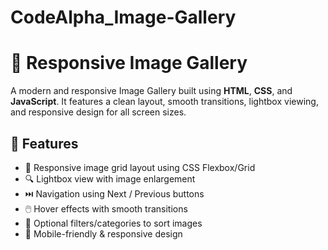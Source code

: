 # CodeAlpha_Image-Gallery
# 📸 Responsive Image Gallery

A modern and responsive Image Gallery built using **HTML**, **CSS**, and **JavaScript**. It features a clean layout, smooth transitions, lightbox viewing, and responsive design for all screen sizes.

## 🚀 Features

- 🎨 Responsive image grid layout using CSS Flexbox/Grid
- 🔍 Lightbox view with image enlargement
- ⏭️ Navigation using Next / Previous buttons
- 🖱️ Hover effects with smooth transitions
- 🧩 Optional filters/categories to sort images
- 📱 Mobile-friendly & responsive design
